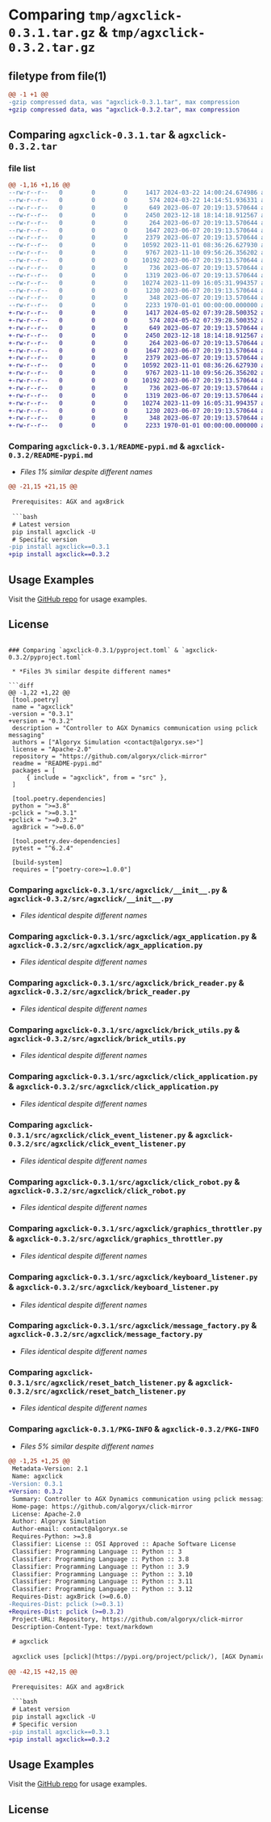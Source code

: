 # Comparing `tmp/agxclick-0.3.1.tar.gz` & `tmp/agxclick-0.3.2.tar.gz`

## filetype from file(1)

```diff
@@ -1 +1 @@
-gzip compressed data, was "agxclick-0.3.1.tar", max compression
+gzip compressed data, was "agxclick-0.3.2.tar", max compression
```

## Comparing `agxclick-0.3.1.tar` & `agxclick-0.3.2.tar`

### file list

```diff
@@ -1,16 +1,16 @@
--rw-r--r--   0        0        0     1417 2024-03-22 14:00:24.674986 agxclick-0.3.1/README-pypi.md
--rw-r--r--   0        0        0      574 2024-03-22 14:14:51.936331 agxclick-0.3.1/pyproject.toml
--rw-r--r--   0        0        0      649 2023-06-07 20:19:13.570644 agxclick-0.3.1/src/agxclick/__init__.py
--rw-r--r--   0        0        0     2450 2023-12-18 18:14:18.912567 agxclick-0.3.1/src/agxclick/agx_application.py
--rw-r--r--   0        0        0      264 2023-06-07 20:19:13.570644 agxclick-0.3.1/src/agxclick/application_step_listener.py
--rw-r--r--   0        0        0     1647 2023-06-07 20:19:13.570644 agxclick-0.3.1/src/agxclick/brick_reader.py
--rw-r--r--   0        0        0     2379 2023-06-07 20:19:13.570644 agxclick-0.3.1/src/agxclick/brick_utils.py
--rw-r--r--   0        0        0    10592 2023-11-01 08:36:26.627930 agxclick-0.3.1/src/agxclick/click_application.py
--rw-r--r--   0        0        0     9767 2023-11-10 09:56:26.356202 agxclick-0.3.1/src/agxclick/click_event_listener.py
--rw-r--r--   0        0        0    10192 2023-06-07 20:19:13.570644 agxclick-0.3.1/src/agxclick/click_robot.py
--rw-r--r--   0        0        0      736 2023-06-07 20:19:13.570644 agxclick-0.3.1/src/agxclick/graphics_throttler.py
--rw-r--r--   0        0        0     1319 2023-06-07 20:19:13.570644 agxclick-0.3.1/src/agxclick/keyboard_listener.py
--rw-r--r--   0        0        0    10274 2023-11-09 16:05:31.994357 agxclick-0.3.1/src/agxclick/message_factory.py
--rw-r--r--   0        0        0     1230 2023-06-07 20:19:13.570644 agxclick-0.3.1/src/agxclick/reset_batch_listener.py
--rw-r--r--   0        0        0      348 2023-06-07 20:19:13.570644 agxclick-0.3.1/src/agxclick/wallclock.py
--rw-r--r--   0        0        0     2233 1970-01-01 00:00:00.000000 agxclick-0.3.1/PKG-INFO
+-rw-r--r--   0        0        0     1417 2024-05-02 07:39:28.500352 agxclick-0.3.2/README-pypi.md
+-rw-r--r--   0        0        0      574 2024-05-02 07:39:28.500352 agxclick-0.3.2/pyproject.toml
+-rw-r--r--   0        0        0      649 2023-06-07 20:19:13.570644 agxclick-0.3.2/src/agxclick/__init__.py
+-rw-r--r--   0        0        0     2450 2023-12-18 18:14:18.912567 agxclick-0.3.2/src/agxclick/agx_application.py
+-rw-r--r--   0        0        0      264 2023-06-07 20:19:13.570644 agxclick-0.3.2/src/agxclick/application_step_listener.py
+-rw-r--r--   0        0        0     1647 2023-06-07 20:19:13.570644 agxclick-0.3.2/src/agxclick/brick_reader.py
+-rw-r--r--   0        0        0     2379 2023-06-07 20:19:13.570644 agxclick-0.3.2/src/agxclick/brick_utils.py
+-rw-r--r--   0        0        0    10592 2023-11-01 08:36:26.627930 agxclick-0.3.2/src/agxclick/click_application.py
+-rw-r--r--   0        0        0     9767 2023-11-10 09:56:26.356202 agxclick-0.3.2/src/agxclick/click_event_listener.py
+-rw-r--r--   0        0        0    10192 2023-06-07 20:19:13.570644 agxclick-0.3.2/src/agxclick/click_robot.py
+-rw-r--r--   0        0        0      736 2023-06-07 20:19:13.570644 agxclick-0.3.2/src/agxclick/graphics_throttler.py
+-rw-r--r--   0        0        0     1319 2023-06-07 20:19:13.570644 agxclick-0.3.2/src/agxclick/keyboard_listener.py
+-rw-r--r--   0        0        0    10274 2023-11-09 16:05:31.994357 agxclick-0.3.2/src/agxclick/message_factory.py
+-rw-r--r--   0        0        0     1230 2023-06-07 20:19:13.570644 agxclick-0.3.2/src/agxclick/reset_batch_listener.py
+-rw-r--r--   0        0        0      348 2023-06-07 20:19:13.570644 agxclick-0.3.2/src/agxclick/wallclock.py
+-rw-r--r--   0        0        0     2233 1970-01-01 00:00:00.000000 agxclick-0.3.2/PKG-INFO
```

### Comparing `agxclick-0.3.1/README-pypi.md` & `agxclick-0.3.2/README-pypi.md`

 * *Files 1% similar despite different names*

```diff
@@ -21,15 +21,15 @@
 
 Prerequisites: AGX and agxBrick
 
 ```bash
 # Latest version
 pip install agxclick -U
 # Specific version
-pip install agxclick==0.3.1
+pip install agxclick==0.3.2
 ```
 
 ## Usage Examples
 
 Visit the [GitHub repo](https://github.com/algoryx/click-mirror/agxClick/README.md) for usage examples.
 
 ## License
```

### Comparing `agxclick-0.3.1/pyproject.toml` & `agxclick-0.3.2/pyproject.toml`

 * *Files 3% similar despite different names*

```diff
@@ -1,22 +1,22 @@
 [tool.poetry]
 name = "agxclick"
-version = "0.3.1"
+version = "0.3.2"
 description = "Controller to AGX Dynamics communication using pclick messaging"
 authors = ["Algoryx Simulation <contact@algoryx.se>"]
 license = "Apache-2.0"
 repository = "https://github.com/algoryx/click-mirror"
 readme = "README-pypi.md"
 packages = [
     { include = "agxclick", from = "src" },
 ]
 
 [tool.poetry.dependencies]
 python = ">=3.8"
-pclick = ">=0.3.1"
+pclick = ">=0.3.2"
 agxBrick = ">=0.6.0"
 
 [tool.poetry.dev-dependencies]
 pytest = "^6.2.4"
 
 [build-system]
 requires = ["poetry-core>=1.0.0"]
```

### Comparing `agxclick-0.3.1/src/agxclick/__init__.py` & `agxclick-0.3.2/src/agxclick/__init__.py`

 * *Files identical despite different names*

### Comparing `agxclick-0.3.1/src/agxclick/agx_application.py` & `agxclick-0.3.2/src/agxclick/agx_application.py`

 * *Files identical despite different names*

### Comparing `agxclick-0.3.1/src/agxclick/brick_reader.py` & `agxclick-0.3.2/src/agxclick/brick_reader.py`

 * *Files identical despite different names*

### Comparing `agxclick-0.3.1/src/agxclick/brick_utils.py` & `agxclick-0.3.2/src/agxclick/brick_utils.py`

 * *Files identical despite different names*

### Comparing `agxclick-0.3.1/src/agxclick/click_application.py` & `agxclick-0.3.2/src/agxclick/click_application.py`

 * *Files identical despite different names*

### Comparing `agxclick-0.3.1/src/agxclick/click_event_listener.py` & `agxclick-0.3.2/src/agxclick/click_event_listener.py`

 * *Files identical despite different names*

### Comparing `agxclick-0.3.1/src/agxclick/click_robot.py` & `agxclick-0.3.2/src/agxclick/click_robot.py`

 * *Files identical despite different names*

### Comparing `agxclick-0.3.1/src/agxclick/graphics_throttler.py` & `agxclick-0.3.2/src/agxclick/graphics_throttler.py`

 * *Files identical despite different names*

### Comparing `agxclick-0.3.1/src/agxclick/keyboard_listener.py` & `agxclick-0.3.2/src/agxclick/keyboard_listener.py`

 * *Files identical despite different names*

### Comparing `agxclick-0.3.1/src/agxclick/message_factory.py` & `agxclick-0.3.2/src/agxclick/message_factory.py`

 * *Files identical despite different names*

### Comparing `agxclick-0.3.1/src/agxclick/reset_batch_listener.py` & `agxclick-0.3.2/src/agxclick/reset_batch_listener.py`

 * *Files identical despite different names*

### Comparing `agxclick-0.3.1/PKG-INFO` & `agxclick-0.3.2/PKG-INFO`

 * *Files 5% similar despite different names*

```diff
@@ -1,25 +1,25 @@
 Metadata-Version: 2.1
 Name: agxclick
-Version: 0.3.1
+Version: 0.3.2
 Summary: Controller to AGX Dynamics communication using pclick messaging
 Home-page: https://github.com/algoryx/click-mirror
 License: Apache-2.0
 Author: Algoryx Simulation
 Author-email: contact@algoryx.se
 Requires-Python: >=3.8
 Classifier: License :: OSI Approved :: Apache Software License
 Classifier: Programming Language :: Python :: 3
 Classifier: Programming Language :: Python :: 3.8
 Classifier: Programming Language :: Python :: 3.9
 Classifier: Programming Language :: Python :: 3.10
 Classifier: Programming Language :: Python :: 3.11
 Classifier: Programming Language :: Python :: 3.12
 Requires-Dist: agxBrick (>=0.6.0)
-Requires-Dist: pclick (>=0.3.1)
+Requires-Dist: pclick (>=0.3.2)
 Project-URL: Repository, https://github.com/algoryx/click-mirror
 Description-Content-Type: text/markdown
 
 # agxclick
 
 agxclick uses [pclick](https://pypi.org/project/pclick/), [AGX Dynamics](https://www.algoryx.se/agx-dynamics/) and [agxBrick](https://pypi.org/project/agxBrick/) to a implement a simulation application that implements Click out of the box for a provided Brick model.
 
@@ -42,15 +42,15 @@
 
 Prerequisites: AGX and agxBrick
 
 ```bash
 # Latest version
 pip install agxclick -U
 # Specific version
-pip install agxclick==0.3.1
+pip install agxclick==0.3.2
 ```
 
 ## Usage Examples
 
 Visit the [GitHub repo](https://github.com/algoryx/click-mirror/agxClick/README.md) for usage examples.
 
 ## License
```

